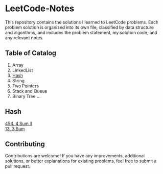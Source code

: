 # LeetCode-Notes

This repository contains the solutions I learned to LeetCode problems. Each problem solution is organized into its own file, classified by data structure and algorithms, and includes the problem statement, my solution code, and any relevant notes.

## Table of Catalog
1. Array
2. LinkedList
3. [Hash](https://github.com/Lexiealwayswins/Leetcode-Note/tree/main/Hash)
4. String
5. Two Pointers
6. Stack and Queue
7. Binary Tree
...

## Hash
[454. 4 Sum II](https://github.com/Lexiealwayswins/Leetcode-Note/blob/main/Hash/454_4Sum_II.md)  
[13. 3 Sum](https://github.com/Lexiealwayswins/Leetcode-Note/blob/main/Hash/15_3Sum.md)


## Contributing
Contributions are welcome! 
If you have any improvements, additional solutions, or better explanations for existing problems, feel free to submit a pull request.